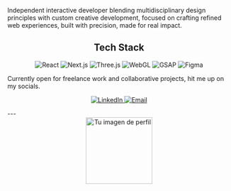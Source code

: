 Independent interactive developer blending multidisciplinary design principles with custom creative development, focused on crafting refined web experiences, built with precision, made for real impact.


<div align="center">
  <h2>Tech Stack</h2>
  <img src="https://img.shields.io/badge/React-61DAFB?style=for-the-badge&logo=react&logoColor=black" alt="React">
  <img src="https://img.shields.io/badge/Next.js-000000?style=for-the-badge&logo=next.js&logoColor=white" alt="Next.js">
  <img src="https://img.shields.io/badge/Three.js-000000?style=for-the-badge&logo=three.js&logoColor=white" alt="Three.js">
  <img src="https://img.shields.io/badge/WebGL-990000?style=for-the-badge&logo=webgl&logoColor=white" alt="WebGL">
  <img src="https://img.shields.io/badge/GSAP-88CE02?style=for-the-badge&logo=greensock&logoColor=black" alt="GSAP">
  <img src="https://img.shields.io/badge/Figma-F24E1E?style=for-the-badge&logo=figma&logoColor=white" alt="Figma">
</div>

Currently open for freelance work and collaborative projects, hit me up on my socials.

<div align="center">
  <a href="https://www.linkedin.com/in/yourusername/" target="_blank">
    <img src="https://img.shields.io/badge/LinkedIn-0077B5?style=for-the-badge&logo=linkedin&logoColor=white" alt="LinkedIn" />
  </a>
  <a href="mailto:nicovalles1900@gmail.com">
    <img src="https://img.shields.io/badge/Email-D14836?style=for-the-badge&logo=gmail&logoColor=white" alt="Email" />
  </a>

  <p>
  </p>
</div>
---
<div align="center">
  <img src="https://github.com/user-attachments/assets/32953b49-2c9e-4723-90b8-358f5660e9fe" alt="Tu imagen de perfil" width="150">
</div>

